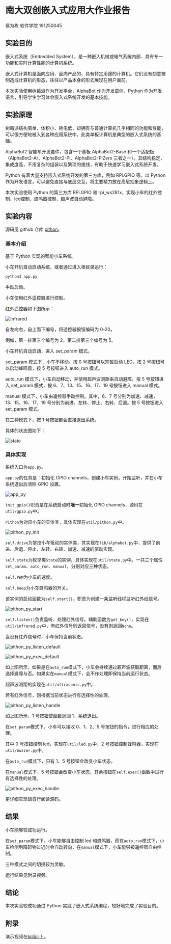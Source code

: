 # 南大双创嵌入式应用大作业报告

侯为栋 软件学院 191250045

## 实验目的

嵌入式系统（Embedded System），是一种嵌入机械或电气系统内部、具有专一功能和实时计算性能的计算机系统。

嵌入式计算机是面向应用、面向产品的、具有特定用途的计算机。它们没有刻意被制造成计算机的形态，往往以产品本身的形式展现在用户面前。

本次实验使用树莓派作为开发平台，AlphaBot 作为开发载体，Python 作为开发语言，引导学生学习体会嵌入式系统开发的基本技能。

## 实验原理

树莓派结构简单、体积小、耗电低，却拥有与普通计算机几乎相同的功能和性能，可以很方便地植入到各种应用系统中。此类单板计算机是典型的嵌入式系统的基础。

AlphaBot2 智能车开发套件，包含一个基板 AlphaBot2-Base 和一个适配板（AlphaBot2-Ar、AlphaBot2-Pi、AlphaBot2-PiZero 三者之一）。其结构稳定，集成度高，不用复杂的组装以及繁琐的接线，有助于快速学习嵌入式系统开发。

Python 有着大量支持嵌入式系统开发的第三方库，例如 RPi.GPIO 等。以 Python 作为开发语言，可以避免直接与底层交互，将主要精力放在高层抽象逻辑上。

本次实验使用 Python 的第三方库 RPi.GPIO 和 rpi_ws281x，实现小车的红外控制、led控制、蜂鸣器控制、超声波自动避障。

## 实验内容

源码见 github 仓库 [pithon](https://github.com/xxh160/pithon)。

### 基本介绍

基于 Python 实现的智能小车系统。

小车开机自动启动系统，或者通过进入根目录运行：

```python
python3 app.py
```

手动启动。

小车使用红外遥控器进行控制。

红外遥控器如下图所示：

![infrared](img/infrared.png)

自左向右，自上而下编号，将遥控器按钮编码为 0-20。

例如，第一排第三个编号为 2，第二排第三个编号为 5。

小车开机自动启动，进入 set_param 模式。

set_param 模式下，小车不移动。按 0 号按钮可以短暂启动 LED，按 2 号按纽可以启动蜂鸣器，按 5 号按钮进入 auto_run 模式。

auto_run 模式下，小车自动移动，并使用超声波测距来自动避障。按 5 号按钮进入 set_param 模式，按 6、7、13、15、16、17、19 号按钮进入 manual 模式。

manual 模式下，小车由遥控器手动控制。其中，6、7 号分别为加速、减速，13、15、16、17、19 号分别为前进、左转、停止、右转、后退。按 5 号按钮进入 set_param 模式。

在三种模式下，按 1 号按钮都会直接退出系统。

具体的状态图如下：

![state](img/state.png)

### 具体实现

系统入口为`app.py`。

`app.py`的任务是：初始化 GPIO channels，创建小车实例，开始监听，并在小车系统退出后清除 GPIO 设置。

![app_py](img/app_py.png)

`init_gpio()`职责是在系统启动时**唯一**初始化 GPIO channels，源码在`util/gpio.py`中。

`Pithon`为对应小车的实体类，具体实现在`util/pithon.py`中。

![pithon_py_init](img/pithon_py_init.png)

`self.drive`为掌控小车驱动的实体类，其实现在`lib/alphabot.py`中，提供了前进、后退、停止、左转、右转、加速、减速的驱动实现。

`self.state`为枚举类`State`的实例，具体实现在`util/state.py`中。一共三个属性`set_param`、`auto_run`、`manual`，分别对应三种状态。

`self.PWM`为小车的速度。

`self.beep`为小车蜂鸣器的开关。

该实例的启动函数为`self.start()`。职责为创建一条监听线程监听红外线信号。

![pithon_py_start](img/pithon_py_start.png)

`self.listen()`负责监听、处理红外信号。辅助函数为`get_key()`，实现在`util/infrared.py`中，有红外信号则返回信号，没有则返回`None`。

当没有红外信号时，小车保持当前状态。

![pithon_py_listen_default](img/pithon_py_listen_default.png)

![pithon_py_exec_default](img/pithon_py_exec_default.png)

如上图所示，如果是在`auto_run`模式下，小车会持续通过超声波获取距离，而后选择避障与否。如果实在`manual`模式下，会不作处理即保持当前运行状态。

超声波测距的实现在`util/ultrasonic.py`中。

若有红外信号，则根据当前状态进行有选择性的处理。

![pithon_py_listen_handle](img/pithon_py_listen_handle.png)

如上图所示，1 号按钮使函数返回 1，系统退出。

在`set_param`模式下，小车可以接收 0、1、2、5 号按钮的指令，进行相应的处理。

其中 0 号按钮控制 led，实现在`util/led.py`中，2 号按钮控制蜂鸣器，实现在`util/buzzer.py`中。

在`auto_run`模式下，只有 1、5 号按钮会改变小车状态。

在`manual`模式下，5 号按钮会改变小车状态，其余按钮在`self.exec()`函数中进行有选择性的处理。

![pithon_py_exec_handle](img/pithon_py_exec_handle.png)

更详细实现请自行阅读源码。

## 结果

小车能够较成功运行。

在`set_param`模式下，小车能够自由控制 led 和蜂鸣器，而在`auto_run`模式下，小车检测到障碍物过近时会自动转向，在`manual`模式下，小车能够被遥控器自由控制。

三种模式之间的切换较为灵敏。

运行结果见附录视频。

## 结论

本次实验较成功通过 Python 实践了嵌入式系统编程，较好地完成了实验目的。

## 附录

演示视频在[bilibili](https://www.bilibili.com/video/BV1XQ4y197sD)上。
